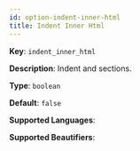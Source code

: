 ```yaml
---
id: option-indent-inner-html
title: Indent Inner Html
---
```

**Key**: `indent_inner_html`

**Description**: Indent <head> and <body> sections.

**Type**: `boolean`

**Default**: `false`

**Supported Languages**: 

**Supported Beautifiers**: 
